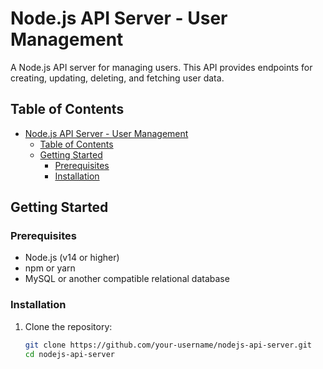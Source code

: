 # Node.js API Server - User Management

A Node.js API server for managing users. This API provides endpoints for creating, updating, deleting, and fetching user data.

## Table of Contents

- [Node.js API Server - User Management](#nodejs-api-server---user-management)
  - [Table of Contents](#table-of-contents)
  - [Getting Started](#getting-started)
    - [Prerequisites](#prerequisites)
    - [Installation](#installation)

## Getting Started

### Prerequisites

- Node.js (v14 or higher)
- npm or yarn
- MySQL or another compatible relational database

### Installation

1. Clone the repository:
   ```sh
   git clone https://github.com/your-username/nodejs-api-server.git
   cd nodejs-api-server